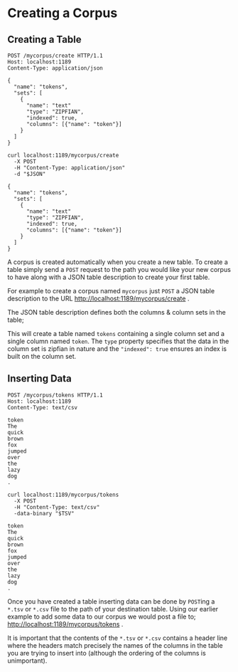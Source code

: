 # Creating a Corpus

## Creating a Table

```http
POST /mycorpus/create HTTP/1.1
Host: localhost:1189
Content-Type: application/json

{
  "name": "tokens",
  "sets": [
    {
      "name": "text"
      "type": "ZIPFIAN",
      "indexed": true,
      "columns": [{"name": "token"}]
    }
  ]
}
```

```shell
curl localhost:1189/mycorpus/create
  -X POST
  -H "Content-Type: application/json"
  -d "$JSON"

{
  "name": "tokens",
  "sets": [
    {
      "name": "text"
      "type": "ZIPFIAN",
      "indexed": true,
      "columns": [{"name": "token"}]
    }
  ]
}
```

A corpus is created automatically when you create a new table. To create a table simply send a `POST` request to the path you would like your new corpus to have along with a JSON table description to create your first table. 

For example to create a corpus named `mycorpus` just `POST` a JSON table description to the URL [http://localhost:1189/mycorpus/create](http://localhost:1189/mycorpus/create) .

The JSON table description defines both the columns & column sets in the table;

This will create a table named `tokens` containing a single column set and a single column named `token`. The `type` property specifies that the data in the column set is zipfian in nature and the `"indexed": true` ensures an index is built on the column set.

## Inserting Data

```http
POST /mycorpus/tokens HTTP/1.1
Host: localhost:1189
Content-Type: text/csv

token
The
quick
brown
fox
jumped
over
the
lazy
dog
.
```

```shell
curl localhost:1189/mycorpus/tokens
  -X POST
  -H "Content-Type: text/csv"
  -data-binary "$TSV"

token
The
quick
brown
fox
jumped
over
the
lazy
dog
.
```

Once you have created a table inserting data can be done by `POST`ing a `*.tsv` or `*.csv` file to the path of your destination table. Using our earlier example to add some data to our corpus we would post a file to; [http://localhost:1189/mycorpus/tokens](http://localhost:1189/mycorpus/tokens) .

It is important that the contents of the `*.tsv` or `*.csv` contains a header line where the headers match precisely the names of the columns in the table you are trying to insert into (although the ordering of the columns is unimportant).
